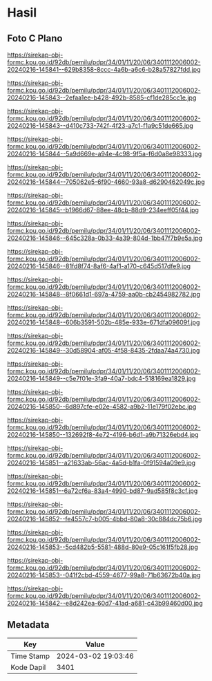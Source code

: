 # Hasil

## Foto C Plano

https://sirekap-obj-formc.kpu.go.id/92db/pemilu/pdpr/34/01/11/20/06/3401112006002-20240216-145841--629b8358-8ccc-4a6b-a6c6-b28a57827fdd.jpg

https://sirekap-obj-formc.kpu.go.id/92db/pemilu/pdpr/34/01/11/20/06/3401112006002-20240216-145843--2efaa1ee-b428-492b-8585-cf1de285cc1e.jpg

https://sirekap-obj-formc.kpu.go.id/92db/pemilu/pdpr/34/01/11/20/06/3401112006002-20240216-145843--d410c733-742f-4f23-a7c1-f1a9c51de665.jpg

https://sirekap-obj-formc.kpu.go.id/92db/pemilu/pdpr/34/01/11/20/06/3401112006002-20240216-145844--5a9d669e-a94e-4c98-9f5a-f6d0a8e98333.jpg

https://sirekap-obj-formc.kpu.go.id/92db/pemilu/pdpr/34/01/11/20/06/3401112006002-20240216-145844--705062e5-6f90-4660-93a8-d6290462049c.jpg

https://sirekap-obj-formc.kpu.go.id/92db/pemilu/pdpr/34/01/11/20/06/3401112006002-20240216-145845--b1966d67-88ee-48cb-88d9-234eeff05f44.jpg

https://sirekap-obj-formc.kpu.go.id/92db/pemilu/pdpr/34/01/11/20/06/3401112006002-20240216-145846--645c328a-0b33-4a39-804d-1bb47f7b9e5a.jpg

https://sirekap-obj-formc.kpu.go.id/92db/pemilu/pdpr/34/01/11/20/06/3401112006002-20240216-145846--81fd8f74-8af6-4af1-a170-c645d517dfe9.jpg

https://sirekap-obj-formc.kpu.go.id/92db/pemilu/pdpr/34/01/11/20/06/3401112006002-20240216-145848--8f0661d1-697a-4759-aa0b-cb2454982782.jpg

https://sirekap-obj-formc.kpu.go.id/92db/pemilu/pdpr/34/01/11/20/06/3401112006002-20240216-145848--606b3591-502b-485e-933e-671dfa09609f.jpg

https://sirekap-obj-formc.kpu.go.id/92db/pemilu/pdpr/34/01/11/20/06/3401112006002-20240216-145849--30d58904-af05-4f58-8435-2fdaa74a4730.jpg

https://sirekap-obj-formc.kpu.go.id/92db/pemilu/pdpr/34/01/11/20/06/3401112006002-20240216-145849--c5e7f01e-3fa9-40a7-bdc4-518169ea1829.jpg

https://sirekap-obj-formc.kpu.go.id/92db/pemilu/pdpr/34/01/11/20/06/3401112006002-20240216-145850--6d897cfe-e02e-4582-a9b2-11e179f02ebc.jpg

https://sirekap-obj-formc.kpu.go.id/92db/pemilu/pdpr/34/01/11/20/06/3401112006002-20240216-145850--132692f8-4e72-4196-b6d1-a9b71326ebd4.jpg

https://sirekap-obj-formc.kpu.go.id/92db/pemilu/pdpr/34/01/11/20/06/3401112006002-20240216-145851--a21633ab-56ac-4a5d-b1fa-0f91594a09e9.jpg

https://sirekap-obj-formc.kpu.go.id/92db/pemilu/pdpr/34/01/11/20/06/3401112006002-20240216-145851--6a72cf6a-83a4-4990-bd87-9ad585f8c3cf.jpg

https://sirekap-obj-formc.kpu.go.id/92db/pemilu/pdpr/34/01/11/20/06/3401112006002-20240216-145852--fe4557c7-b005-4bbd-80a8-30c884dc75b6.jpg

https://sirekap-obj-formc.kpu.go.id/92db/pemilu/pdpr/34/01/11/20/06/3401112006002-20240216-145853--5cd482b5-5581-488d-80e9-05c161f5fb28.jpg

https://sirekap-obj-formc.kpu.go.id/92db/pemilu/pdpr/34/01/11/20/06/3401112006002-20240216-145853--041f2cbd-4559-4677-99a8-71b63672b40a.jpg

https://sirekap-obj-formc.kpu.go.id/92db/pemilu/pdpr/34/01/11/20/06/3401112006002-20240216-145842--e8d242ea-60d7-41ad-a681-c43b99460d00.jpg


## Metadata

| Key        | Value               |
| ---------- | ------------------- |
| Time Stamp | 2024-03-02 19:03:46 |
| Kode Dapil | 3401                |




